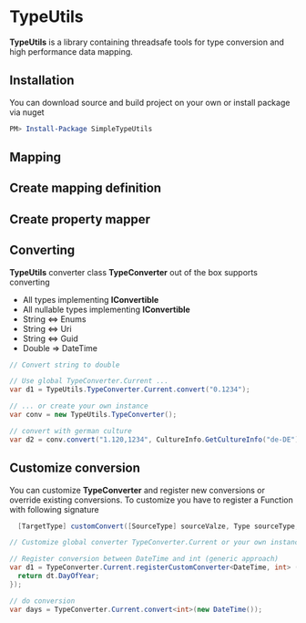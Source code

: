 # TypeUtils
**TypeUtils** is a library containing threadsafe tools for type conversion and high performance data mapping. 

## Installation
You can download source and build project on your own or install package via nuget

```PowerShell
PM> Install-Package SimpleTypeUtils
```

## Mapping

## Create mapping definition

## Create property mapper

## Converting
**TypeUtils** converter class **TypeConverter** out of the box supports converting 
* All types implementing **IConvertible**
* All nullable types implementing **IConvertible**
* String <=> Enums
* String <=> Uri
* String <=> Guid
* Double => DateTime

```c#
// Convert string to double

// Use global TypeConverter.Current ...
var d1 = TypeUtils.TypeConverter.Current.convert("0.1234");

// ... or create your own instance
var conv = new TypeUtils.TypeConverter();

// convert with german culture
var d2 = conv.convert("1.120,1234", CultureInfo.GetCultureInfo("de-DE"));

```

## Customize conversion
You can customize **TypeConverter** and register new conversions or override existing conversions. To customize you have to register a Function with following signature

```c#
  [TargetType] customConvert([SourceType] sourceValze, Type sourceType, IFormatProvider format)
```

```c#
// Customize global converter TypeConverter.Current or your own instance

// Register conversion between DateTime and int (generic approach)
var d1 = TypeConverter.Current.registerCustomConverter<DateTime, int> ((dt, targetType, format) => {
  return dt.DayOfYear;
});

// do conversion
var days = TypeConverter.Current.convert<int>(new DateTime());

```
